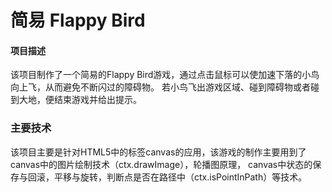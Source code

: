 # 简易 Flappy Bird

#### 项目描述
该项目制作了一个简易的Flappy Bird游戏，通过点击鼠标可以使加速下落的小鸟向上飞，从而避免不断闪过的障碍物。
若小鸟飞出游戏区域、碰到障碍物或者碰到大地，便结束游戏并给出提示。
### 主要技术
该项目主要是针对HTML5中的标签canvas的应用，该游戏的制作主要用到了canvas中的图片绘制技术（ctx.drawImage），轮播图原理，
canvas中状态的保存与回滚，平移与旋转，判断点是否在路径中（ctx.isPointInPath）等技术。
